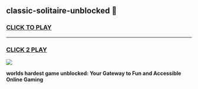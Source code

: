 
## classic-solitaire-unblocked 👋
<h3>
<a href="https://premium.freeplayer.one?title=classic-solitaire-unblocked&ref=14F">CLICK TO PLAY</a></h3>
<hr>

<h3>
<a href="https://premium.freeplayer.one?title=classic-solitaire-unblocked&ref=14F">CLICK 2 PLAY</a>
  
</h3>

<a href="https://premium.freeplayer.one?title=classic-solitaire-unblocked&ref=12F/"><img src="https://clearcache.store/games.png"></a>


**worlds hardest game unblocked: Your Gateway to Fun and Accessible Online Gaming**
